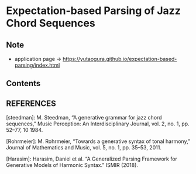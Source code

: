 # Expectation-based Parsing of Jazz Chord Sequences

## Note
- application page -> https://yutaogura.github.io/expectation-based-parsing/index.html
## Contents

## REFERENCES

[steedman]:  M. Steedman, “A generative grammar for jazz chord sequences,” Music Perception: An Interdisciplinary Journal, vol. 2, no. 1, pp. 52–77, 10 1984.

[Rohrmeier]: M. Rohrmeier, “Towards a generative syntax of tonal harmony,” Journal of Mathematics and Music, vol. 5, no. 1, pp. 35–53, 2011.

[Harasim]: Harasim, Daniel et al. “A Generalized Parsing Framework for Generative Models of Harmonic Syntax.” ISMIR (2018).



